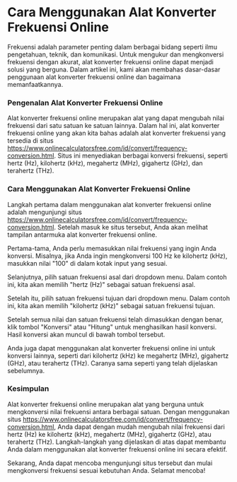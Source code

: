 Cara Menggunakan Alat Konverter Frekuensi Online
================================================

Frekuensi adalah parameter penting dalam berbagai bidang seperti ilmu pengetahuan, teknik, dan komunikasi. Untuk mengukur dan mengkonversi frekuensi dengan akurat, alat konverter frekuensi online dapat menjadi solusi yang berguna. Dalam artikel ini, kami akan membahas dasar-dasar penggunaan alat konverter frekuensi online dan bagaimana memanfaatkannya.

### Pengenalan Alat Konverter Frekuensi Online

Alat konverter frekuensi online merupakan alat yang dapat mengubah nilai frekuensi dari satu satuan ke satuan lainnya. Dalam hal ini, alat konverter frekuensi online yang akan kita bahas adalah alat konverter frekuensi yang tersedia di situs <https://www.onlinecalculatorsfree.com/id/convert/frequency-conversion.html>. Situs ini menyediakan berbagai konversi frekuensi, seperti hertz (Hz), kilohertz (kHz), megahertz (MHz), gigahertz (GHz), dan terahertz (THz).

### Cara Menggunakan Alat Konverter Frekuensi Online

Langkah pertama dalam menggunakan alat konverter frekuensi online adalah mengunjungi situs <https://www.onlinecalculatorsfree.com/id/convert/frequency-conversion.html>. Setelah masuk ke situs tersebut, Anda akan melihat tampilan antarmuka alat konverter frekuensi online.

Pertama-tama, Anda perlu memasukkan nilai frekuensi yang ingin Anda konversi. Misalnya, jika Anda ingin mengkonversi 100 Hz ke kilohertz (kHz), masukkan nilai "100" di dalam kotak input yang sesuai.

Selanjutnya, pilih satuan frekuensi asal dari dropdown menu. Dalam contoh ini, kita akan memilih "hertz (Hz)" sebagai satuan frekuensi asal.

Setelah itu, pilih satuan frekuensi tujuan dari dropdown menu. Dalam contoh ini, kita akan memilih "kilohertz (kHz)" sebagai satuan frekuensi tujuan.

Setelah semua nilai dan satuan frekuensi telah dimasukkan dengan benar, klik tombol "Konversi" atau "Hitung" untuk menghasilkan hasil konversi. Hasil konversi akan muncul di bawah tombol tersebut.

Anda juga dapat menggunakan alat konverter frekuensi online ini untuk konversi lainnya, seperti dari kilohertz (kHz) ke megahertz (MHz), gigahertz (GHz), atau terahertz (THz). Caranya sama seperti yang telah dijelaskan sebelumnya.

### Kesimpulan

Alat konverter frekuensi online merupakan alat yang berguna untuk mengkonversi nilai frekuensi antara berbagai satuan. Dengan menggunakan situs <https://www.onlinecalculatorsfree.com/id/convert/frequency-conversion.html>, Anda dapat dengan mudah mengubah nilai frekuensi dari hertz (Hz) ke kilohertz (kHz), megahertz (MHz), gigahertz (GHz), atau terahertz (THz). Langkah-langkah yang dijelaskan di atas dapat membantu Anda dalam menggunakan alat konverter frekuensi online ini secara efektif.

Sekarang, Anda dapat mencoba mengunjungi situs tersebut dan mulai mengkonversi frekuensi sesuai kebutuhan Anda. Selamat mencoba!